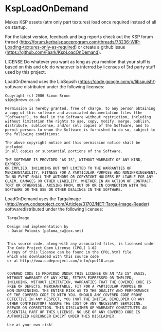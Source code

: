 KspLoadOnDemand
===============

Makes KSP assets (atm only part textures) load once required instead of all on startup.

For the latest version, feedback and bug reports check out the KSP forum thread (http://forum.kerbalspaceprogram.com/threads/73236-WIP-Loading-textures-only-as-required) or create a github issue (https://github.com/Faark/KspLoadOnDemand).

LICENSE
Do whatever you want as long as you mention that your stuff is based on this and ofc do whatever is inferred by licenses of 3rd party stuff used by this project.



LoadOnDemand uses the LibSqusih (https://code.google.com/p/libsquish/) software distributed under the following licenses:

	Copyright (c) 2006 Simon Brown                          si@sjbrown.co.uk

	Permission is hereby granted, free of charge, to any person obtaining
	a copy of this software and associated documentation files (the 
	"Software"), to	deal in the Software without restriction, including
	without limitation the rights to use, copy, modify, merge, publish,
	distribute, sublicense, and/or sell copies of the Software, and to 
	permit persons to whom the Software is furnished to do so, subject to 
	the following conditions:

	The above copyright notice and this permission notice shall be included
	in all copies or substantial portions of the Software.

	THE SOFTWARE IS PROVIDED "AS IS", WITHOUT WARRANTY OF ANY KIND, EXPRESS
	OR IMPLIED, INCLUDING BUT NOT LIMITED TO THE WARRANTIES OF 
	MERCHANTABILITY, FITNESS FOR A PARTICULAR PURPOSE AND NONINFRINGEMENT.
	IN NO EVENT SHALL THE AUTHORS OR COPYRIGHT HOLDERS BE LIABLE FOR ANY 
	CLAIM, DAMAGES OR OTHER LIABILITY, WHETHER IN AN ACTION OF CONTRACT, 
	TORT OR OTHERWISE, ARISING FROM, OUT OF OR IN CONNECTION WITH THE 
	SOFTWARE OR THE USE OR OTHER DEALINGS IN THE SOFTWARE.



LoadOnDemand uses the TargaImage (http://www.codeproject.com/Articles/31702/NET-Targa-Image-Reader) softwaredistributed under the following licenses:

	 TargaImage
	
	 Design and implementation by
	 - David Polomis (paloma_sw@cox.net)
	
	
	 This source code, along with any associated files, is licensed under
	 The Code Project Open License (CPOL) 1.02
	 A copy of this license can be found in the CPOL.html file 
	 which was downloaded with this source code
	 or at http://www.codeproject.com/info/cpol10.aspx
	
	 
	 COVERED CODE IS PROVIDED UNDER THIS LICENSE ON AN "AS IS" BASIS,
	 WITHOUT WARRANTY OF ANY KIND, EITHER EXPRESSED OR IMPLIED,
	 INCLUDING, WITHOUT LIMITATION, WARRANTIES THAT THE COVERED CODE IS
	 FREE OF DEFECTS, MERCHANTABLE, FIT FOR A PARTICULAR PURPOSE OR
	 NON-INFRINGING. THE ENTIRE RISK AS TO THE QUALITY AND PERFORMANCE
	 OF THE COVERED CODE IS WITH YOU. SHOULD ANY COVERED CODE PROVE
	 DEFECTIVE IN ANY RESPECT, YOU (NOT THE INITIAL DEVELOPER OR ANY
	 OTHER CONTRIBUTOR) ASSUME THE COST OF ANY NECESSARY SERVICING,
	 REPAIR OR CORRECTION. THIS DISCLAIMER OF WARRANTY CONSTITUTES AN
	 ESSENTIAL PART OF THIS LICENSE. NO USE OF ANY COVERED CODE IS
	 AUTHORIZED HEREUNDER EXCEPT UNDER THIS DISCLAIMER.
	
	 Use at your own risk!
	
